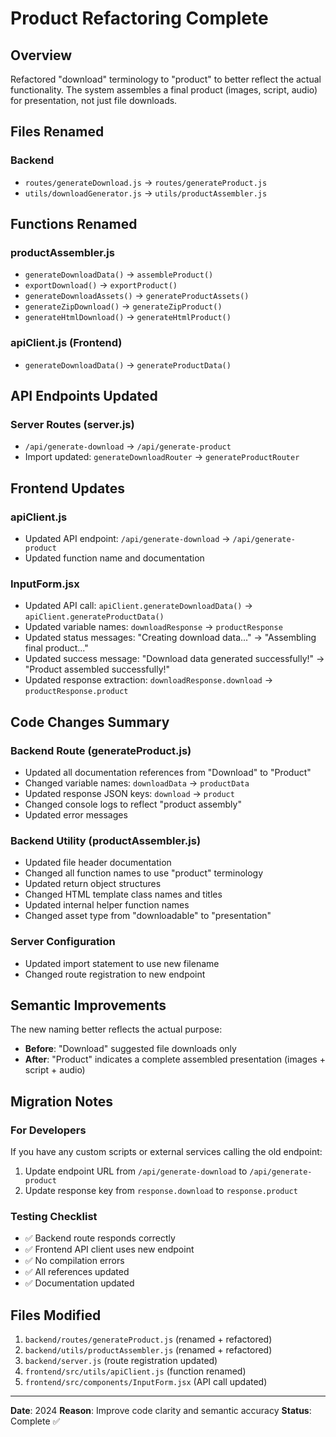 # Product Refactoring Complete

## Overview
Refactored "download" terminology to "product" to better reflect the actual functionality. The system assembles a final product (images, script, audio) for presentation, not just file downloads.

## Files Renamed

### Backend
- `routes/generateDownload.js` → `routes/generateProduct.js`
- `utils/downloadGenerator.js` → `utils/productAssembler.js`

## Functions Renamed

### productAssembler.js
- `generateDownloadData()` → `assembleProduct()`
- `exportDownload()` → `exportProduct()`
- `generateDownloadAssets()` → `generateProductAssets()`
- `generateZipDownload()` → `generateZipProduct()`
- `generateHtmlDownload()` → `generateHtmlProduct()`

### apiClient.js (Frontend)
- `generateDownloadData()` → `generateProductData()`

## API Endpoints Updated

### Server Routes (server.js)
- `/api/generate-download` → `/api/generate-product`
- Import updated: `generateDownloadRouter` → `generateProductRouter`

## Frontend Updates

### apiClient.js
- Updated API endpoint: `/api/generate-download` → `/api/generate-product`
- Updated function name and documentation

### InputForm.jsx
- Updated API call: `apiClient.generateDownloadData()` → `apiClient.generateProductData()`
- Updated variable names: `downloadResponse` → `productResponse`
- Updated status messages: "Creating download data..." → "Assembling final product..."
- Updated success message: "Download data generated successfully!" → "Product assembled successfully!"
- Updated response extraction: `downloadResponse.download` → `productResponse.product`

## Code Changes Summary

### Backend Route (generateProduct.js)
- Updated all documentation references from "Download" to "Product"
- Changed variable names: `downloadData` → `productData`
- Updated response JSON keys: `download` → `product`
- Changed console logs to reflect "product assembly"
- Updated error messages

### Backend Utility (productAssembler.js)
- Updated file header documentation
- Changed all function names to use "product" terminology
- Updated return object structures
- Changed HTML template class names and titles
- Updated internal helper function names
- Changed asset type from "downloadable" to "presentation"

### Server Configuration
- Updated import statement to use new filename
- Changed route registration to new endpoint

## Semantic Improvements

The new naming better reflects the actual purpose:
- **Before**: "Download" suggested file downloads only
- **After**: "Product" indicates a complete assembled presentation (images + script + audio)

## Migration Notes

### For Developers
If you have any custom scripts or external services calling the old endpoint:
1. Update endpoint URL from `/api/generate-download` to `/api/generate-product`
2. Update response key from `response.download` to `response.product`

### Testing Checklist
- ✅ Backend route responds correctly
- ✅ Frontend API client uses new endpoint
- ✅ No compilation errors
- ✅ All references updated
- ✅ Documentation updated

## Files Modified
1. `backend/routes/generateProduct.js` (renamed + refactored)
2. `backend/utils/productAssembler.js` (renamed + refactored)
3. `backend/server.js` (route registration updated)
4. `frontend/src/utils/apiClient.js` (function renamed)
5. `frontend/src/components/InputForm.jsx` (API call updated)

---

**Date**: 2024
**Reason**: Improve code clarity and semantic accuracy
**Status**: Complete ✅
